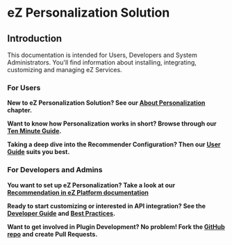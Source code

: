 # eZ Personalization Solution

## Introduction

This documentation is intended for Users, Developers and System Administrators. You'll find information about installing, integrating, customizing and managing eZ Services. 

### For Users

**New to eZ Personalization Solution? See our [About Personalization](about_personalization.md) chapter.**

**Want to know how Personalization works in short? Browse through our [Ten Minute Guide](ten_minute_guide.md).**

**Taking a deep dive into the Recommender Configuration? Then our [User Guide](user_guide/introduction.md) suits you best.**

### For Developers and Admins

**You want to set up eZ Personalization? Take a look at our [Recommendation in eZ Platform documentation](https://doc.ezplatform.com/en/latest/guide/recommendation/)**

**Ready to start customizing or interested in API integration? See the [Developer Guide](developer_guide/tracking_api.md) and [Best Practices](best_practices/recommendation_integration.md).**

**Want to get involved in Plugin Development? No problem! Fork the [GitHub repo](https://github.com/ezsystems/EzSystemsRecommendationBundle) and create Pull Requests.**
